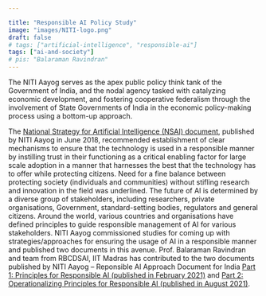```yaml
---

title: "Responsible AI Policy Study"
image: "images/NITI-logo.png"
draft: false
# tags: ["artificial-intelligence", "responsible-ai"]
tags: ["ai-and-society"]
# pis: "Balaraman Ravindran"
---
```

The NITI Aayog serves as the apex public policy think tank of the Government of India, and the nodal agency tasked with catalyzing economic development, and fostering cooperative federalism through the involvement of State Governments of India in the economic policy-making process using a bottom-up approach.

The <a href="https://indiaai.gov.in/documents/pdf/NationalStrategy-for-AI-Discussion-Paper.pdf" target="_blank">National Strategy for Artificial Intelligence (NSAI) document</a>, published by NITI Aayog in June 2018, recommended establishment of clear mechanisms to ensure that the technology is used in a responsible manner by instilling trust in their functioning as a critical enabling factor for large scale adoption in a manner that harnesses the best that the technology has to offer while protecting citizens. Need for a fine balance between protecting society (individuals and communities) without stifling research and innovation in the field was underlined. The future of AI is determined by a diverse group of stakeholders, including researchers, private organisations, Government, standard-setting bodies, regulators and general citizens. Around the world, various countries and organisations have defined principles to guide responsible management of AI for various stakeholders. NITI Aayog commissioned studies for coming up with strategies/approaches for ensuring the usage of AI in a responsible manner and published two documents in this avenue. Prof. Balaraman Ravindran and team from RBCDSAI, IIT Madras has contributed to the two documents published by NITI Aayog – Reponsible AI Approach Document for India <a href="https://www.niti.gov.in/sites/default/files/2021-02/Responsible-AI-22022021.pdf" target="_blank">Part 1: Principles for Responsible AI (published in February 2021)</a> and <a href="https://www.niti.gov.in/sites/default/files/2021-08/Part2-Responsible-AI-12082021.pdf" target="_blank">Part 2: Operationalizing Principles for Responsible AI (published in August 2021)</a>.